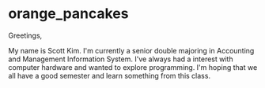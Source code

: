 # orange_pancakes

Greetings, 

My name is Scott Kim. I'm currently a senior double majoring in Accounting and Management Information System. I've always had a interest with computer hardware and wanted to explore programming. I'm hoping that we all have a good semester and learn something from this class.
